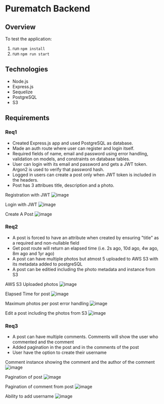 # Purematch Backend

## Overview


To test the application:
1. run `npm install`
2. run `npm run start`

## Technologies
- Node.js
- Express.js
- Sequelize
- PostgreSQL
- S3


## Requirements

### Req1

- Created Express.js app and used PostgreSQL as database.
- Made an auth route where user can register and login itself. 
- Required fields of name, email and password using error handling, validation on models, and constraints on database tables.
- User can login with its email and password and gets a JWT token. Argon2 is used to verify that password hash.
- Logged in users can create a post only when JWT token is included in the headers. 
- Post has 3 attribues title, description and a photo.

Registration with JWT
![image](https://user-images.githubusercontent.com/86270564/209207619-d51cf776-a26e-4b37-bdb7-4d4c2257b3dc.png)

Login with JWT
![image](https://user-images.githubusercontent.com/86270564/209207920-e48a4809-0907-40de-b141-9e6fa90e7699.png)

Create A Post
![image](https://user-images.githubusercontent.com/86270564/209208232-3fee63a3-69c7-4191-86a4-caeba27a110d.png)

	
### Req2

- A post is forced to have an attribute when created by ensuring "title" as a required and non-nullable field
- Get post route will return an elapsed time (i.e. 2s ago, 10d ago, 4w ago, 8m ago and 1yr ago)
- A post can have multiple photos but atmost 5 uploaded to AWS S3 with its metadata added to postgreSQL
- A post can be editied including the photo metadata and instance from S3

AWS S3 Uploaded photos
![image](https://user-images.githubusercontent.com/86270564/209209619-9fa776bb-196f-47bb-afc9-468bf7bbc8d9.png)

Elapsed Time for post
![image](https://user-images.githubusercontent.com/86270564/209210024-9f497dc2-e0f2-4050-83c8-80f5425806b5.png)

Maximum photos per post error handling
![image](https://user-images.githubusercontent.com/86270564/209209141-cc61f28e-0d4b-4592-80fb-de8cd0a1d895.png)

Edit a post including the photos from S3
![image](https://user-images.githubusercontent.com/86270564/209209313-ed0843d1-8121-4731-9e2a-bd59a1acffe5.png)

	
### Req3

- A post can have multiple comments. Comments will show the user who commented and the comment
- Added pagination in the post and in the comments of the post
- User have the option to create their username


Comment instance showing the comment and the author of the comment
![image](https://user-images.githubusercontent.com/86270564/209210616-bf0c19e3-9958-4fdb-8436-58652bc716a3.png)

Pagination of post
![image](https://user-images.githubusercontent.com/86270564/209211231-ff1a66b3-99f0-43ef-bfc1-8d185f2b599f.png)

Pagination of comment from post
![image](https://user-images.githubusercontent.com/86270564/209211294-cf8e2a10-fe53-4631-80ff-5f61de147d0c.png)

Ability to add username
![image](https://user-images.githubusercontent.com/86270564/209211628-ad77a286-7bb1-4520-a81b-3c67e7b6f148.png)







